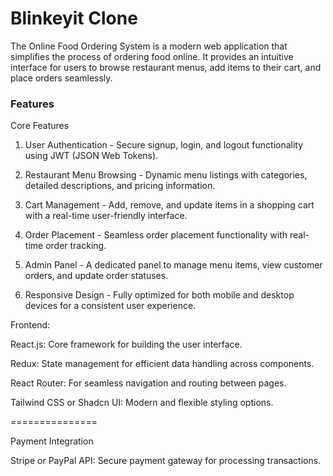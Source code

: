 # Blinkeyit Clone 

The Online Food Ordering System is a modern web application that simplifies the process of ordering food online. It provides an intuitive interface for users to browse restaurant menus, add items to their cart, and place orders seamlessly.

### Features
Core Features

1. User Authentication -
Secure signup, login, and logout functionality using JWT (JSON Web Tokens).

2. Restaurant Menu Browsing -
Dynamic menu listings with categories, detailed descriptions, and pricing information.

3. Cart Management -
Add, remove, and update items in a shopping cart with a real-time user-friendly interface.

4. Order Placement -
Seamless order placement functionality with real-time order tracking.

5. Admin Panel -
A dedicated panel to manage menu items, view customer orders, and update order statuses.

6. Responsive Design -
Fully optimized for both mobile and desktop devices for a consistent user experience.


Frontend: 

React.js: Core framework for building the user interface.

Redux: State management for efficient data handling across components.

React Router: For seamless navigation and routing between pages.

Tailwind CSS or Shadcn UI: Modern and flexible styling options.

===============

Payment Integration

Stripe or PayPal API: Secure payment gateway for processing transactions.
